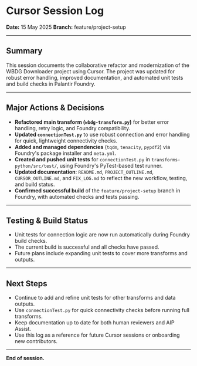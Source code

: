 # Cursor Session Log

**Date:** 15 May 2025
**Branch:** feature/project-setup

---

## Summary
This session documents the collaborative refactor and modernization of the WBDG Downloader project using Cursor. The project was updated for robust error handling, improved documentation, and automated unit tests and build checks in Palantir Foundry.

---

## Major Actions & Decisions

- **Refactored main transform (`wbdg-transform.py`)** for better error handling, retry logic, and Foundry compatibility.
- **Updated `connectionTest.py`** to use robust connection and error handling for quick, lightweight connectivity checks.
- **Added and managed dependencies** (`tqdm`, `tenacity`, `pypdf2`) via Foundry's package installer and `meta.yml`.
- **Created and pushed unit tests** for `connectionTest.py` in `transforms-python/src/test/`, using Foundry's PyTest-based test runner.
- **Updated documentation**: `README.md`, `PROJECT_OUTLINE.md`, `CURSOR_OUTLINE.md`, and `FIX_LOG.md` to reflect the new workflow, testing, and build status.
- **Confirmed successful build** of the `feature/project-setup` branch in Foundry, with automated checks and tests passing.

---

## Testing & Build Status
- Unit tests for connection logic are now run automatically during Foundry build checks.
- The current build is successful and all checks have passed.
- Future plans include expanding unit tests to cover more transforms and outputs.

---

## Next Steps
- Continue to add and refine unit tests for other transforms and data outputs.
- Use `connectionTest.py` for quick connectivity checks before running full transforms.
- Keep documentation up to date for both human reviewers and AIP Assist.
- Use this log as a reference for future Cursor sessions or onboarding new contributors.

---

**End of session.** 